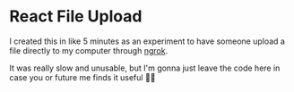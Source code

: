 # React File Upload

I created this in like 5 minutes as an experiment to have 
someone upload a file directly to my computer through 
[ngrok](https://ngrok.com/).

It was really slow and unusable, but I'm gonna just leave the 
code here in case you or future me finds it useful 🤷🏾